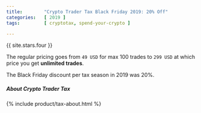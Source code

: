 ```yaml
---
title:        "Crypto Trader Tax Black Friday 2019: 20% Off"
categories:   [ 2019 ]
tags:         [ cryptotax, spend-your-crypto ]

---
```


{{ site.stars.four }}

The regular pricing goes from `49 USD` for max 100 trades to `299 USD` at which price you get **unlimited trades**.

The Black Friday discount per tax season in 2019 was 20%.

##### About Crypto Trader Tax

{% include product/tax-about.html %}
